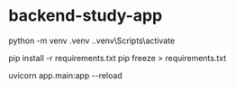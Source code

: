 # backend-study-app


python -m venv .venv
.\.venv\Scripts\activate

pip install -r requirements.txt
pip freeze > requirements.txt

uvicorn app.main:app --reload